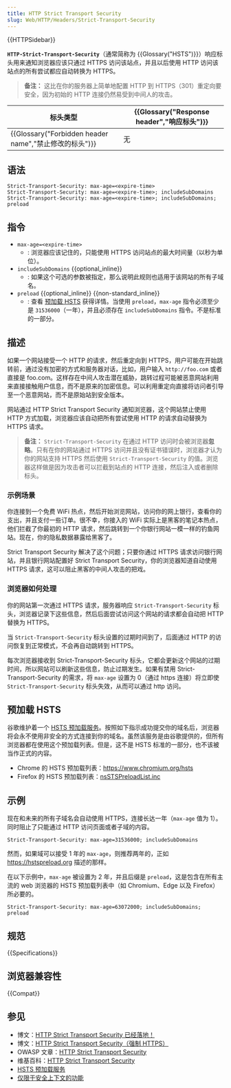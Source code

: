 ```yaml
---
title: HTTP Strict Transport Security
slug: Web/HTTP/Headers/Strict-Transport-Security
---
```


{{HTTPSidebar}}

**`HTTP-Strict-Transport-Security`**（通常简称为 {{Glossary("HSTS")}}）响应标头用来通知浏览器应该只通过 HTTPS 访问该站点，并且以后使用 HTTP 访问该站点的所有尝试都应自动转换为 HTTPS。

> **备注：** 这比在你的服务器上简单地配置 HTTP 到 HTTPS（301）重定向要安全，因为初始的 HTTP 连接仍然易受到中间人的攻击。

| 标头类型                                               | {{Glossary("Response header","响应标头")}} |
| ------------------------------------------------------ | ------------------------------------------ |
| {{Glossary("Forbidden header name","禁止修改的标头")}} | 无                                         |

## 语法

```http
Strict-Transport-Security: max-age=<expire-time>
Strict-Transport-Security: max-age=<expire-time>; includeSubDomains
Strict-Transport-Security: max-age=<expire-time>; includeSubDomains; preload
```

## 指令

- `max-age=<expire-time>`
  - : 浏览器应该记住的，只能使用 HTTPS 访问站点的最大时间量（以秒为单位）。
- `includeSubDomains` {{optional_inline}}
  - : 如果这个可选的参数被指定，那么说明此规则也适用于该网站的所有子域名。
- `preload` {{optional_inline}} {{non-standard_inline}}
  - : 查看 [预加载 HSTS](#预加载_hsts) 获得详情。当使用 `preload`，`max-age` 指令必须至少是 `31536000`（一年），并且必须存在 `includeSubDomains` 指令。不是标准的一部分。

## 描述

如果一个网站接受一个 HTTP 的请求，然后重定向到 HTTPS，用户可能在开始跳转前，通过没有加密的方式和服务器对话，比如，用户输入 `http://foo.com` 或者直接是 foo.com。这样存在中间人攻击潜在威胁，跳转过程可能被恶意网站利用来直接接触用户信息，而不是原来的加密信息。可以利用重定向直接将访问者引导至一个恶意网站，而不是原始站到安全版本。

网站通过 HTTP Strict Transport Security 通知浏览器，这个网站禁止使用 HTTP 方式加载，浏览器应该自动把所有尝试使用 HTTP 的请求自动替换为 HTTPS 请求。

> **备注：** `Strict-Transport-Security` 在通过 HTTP 访问时会被浏览器**忽略**。只有在你的网站通过 HTTPS 访问并且没有证书错误时，浏览器才认为你的网站支持 HTTPS 然后使用 `Strict-Transport-Security` 的值。浏览器这样做是因为攻击者可以拦截到站点的 HTTP 连接，然后注入或者删除标头。

### 示例场景

你连接到一个免费 WiFi 热点，然后开始浏览网站，访问你的网上银行，查看你的支出，并且支付一些订单。很不幸，你接入的 WiFi 实际上是黑客的笔记本热点，他们拦截了你最初的 HTTP 请求，然后跳转到一个你银行网站一模一样的钓鱼网站。现在，你的隐私数据暴露给黑客了。

Strict Transport Security 解决了这个问题；只要你通过 HTTPS 请求访问银行网站，并且银行网站配置好 Strict Transport Security，你的浏览器知道自动使用 HTTPS 请求，这可以阻止黑客的中间人攻击的把戏。

### 浏览器如何处理

你的网站第一次通过 HTTPS 请求，服务器响应 `Strict-Transport-Security` 标头，浏览器记录下这些信息，然后后面尝试访问这个网站的请求都会自动把 HTTP 替换为 HTTPS。

当 `Strict-Transport-Security` 标头设置的过期时间到了，后面通过 HTTP 的访问恢复到正常模式，不会再自动跳转到 HTTPS。

每次浏览器接收到 Strict-Transport-Security 标头，它都会更新这个网站的过期时间，所以网站可以刷新这些信息，防止过期发生。如果有禁用 Strict-Transport-Security 的需求，将 `max-age` 设置为 0（通过 https 连接）将立即使 `Strict-Transport-Security` 标头失效，从而可以通过 http 访问。

## 预加载 HSTS

谷歌维护着一个 [HSTS 预加载服务](https://hstspreload.appspot.com/)。按照如下指示成功提交你的域名后，浏览器将会永不使用非安全的方式连接到你的域名。虽然该服务是由谷歌提供的，但所有浏览器都在使用这个预加载列表。但是，这不是 HSTS 标准的一部分，也不该被当作正式的内容。

- Chrome 的 HSTS 预加载列表：<https://www.chromium.org/hsts>
- Firefox 的 HSTS 预加载列表：[nsSTSPreloadList.inc](https://hg.mozilla.org/mozilla-central/raw-file/tip/security/manager/ssl/nsSTSPreloadList.inc)

## 示例

现在和未来的所有子域名会自动使用 HTTPS，连接长达一年（`max-age` 值为 1）。同时阻止了只能通过 HTTP 访问页面或者子域的内容。

```http
Strict-Transport-Security: max-age=31536000; includeSubDomains
```

然而，如果域可以接受 1 年的 `max-age`，则推荐两年的，正如 <https://hstspreload.org> 描述的那样。

在以下示例中，`max-age` 被设置为 2 年，并且后缀是 `preload`，这是包含在所有主流的 web 浏览器的 HSTS 预加载列表中（如 Chromium、Edge 以及 Firefox）所必要的。

```http
Strict-Transport-Security: max-age=63072000; includeSubDomains; preload
```

## 规范

{{Specifications}}

## 浏览器兼容性

{{Compat}}

## 参见

- 博文：[HTTP Strict Transport Security 已经落地！](http://blog.sidstamm.com/2010/08/http-strict-transport-security-has.html)
- 博文：[HTTP Strict Transport Security（强制 HTTPS）](http://hacks.mozilla.org/2010/08/firefox-4-http-strict-transport-security-force-https/)
- OWASP 文章：[HTTP Strict Transport Security](https://cheatsheetseries.owasp.org/cheatsheets/HTTP_Strict_Transport_Security_Cheat_Sheet.html)
- 维基百科：[HTTP Strict Transport Security](http://en.wikipedia.org/wiki/HTTP_Strict_Transport_Security)
- [HSTS 预加载服务](https://hstspreload.org/)
- [仅限于安全上下文的功能](/zh-CN/docs/Web/Security/Secure_Contexts/features_restricted_to_secure_contexts)
